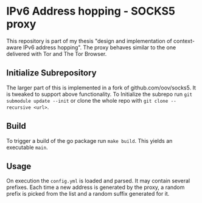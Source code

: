 # IPv6 Address hopping - SOCKS5 proxy

This repository is part of my thesis "design and implementation of context-aware IPv6 address hopping".
The proxy behaves similar to the one delivered with Tor and The Tor Browser.

## Initialize Subrepository

The larger part of this is implemented in a fork of github.com/oov/socks5.
It is tweaked to support above functionality. To Initialize the subrepo run ``git submodule update --init`` or clone the whole repo with ``git clone --recursive <url>``.

## Build

To trigger a build of the go package run ``make build``.
This yields an executable ``main``.

## Usage

On execution the ``config.yml`` is loaded and parsed. It may contain several prefixes. Each time a new address is generated by the proxy, a random prefix is picked from the list and a random suffix generated for it.
